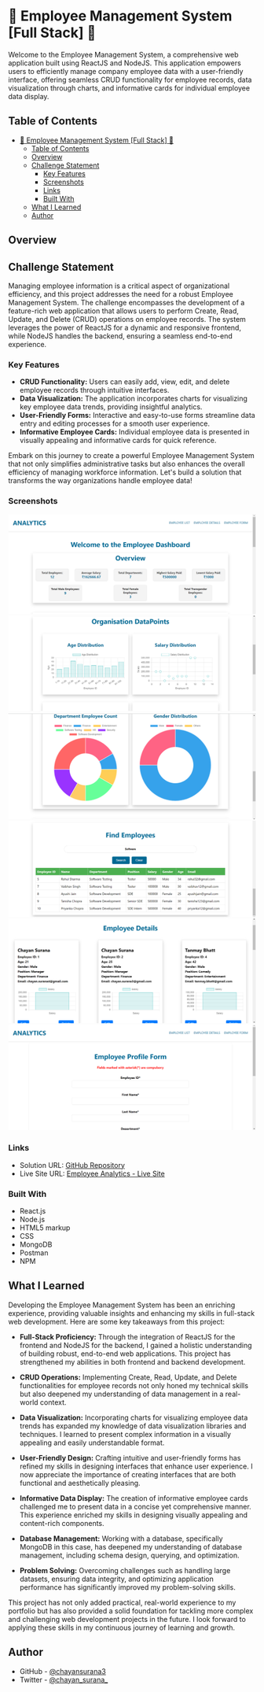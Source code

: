 # 🚀 Employee Management System [Full Stack] 🚀

Welcome to the Employee Management System, a comprehensive web application built using ReactJS and NodeJS. This application empowers users to efficiently manage company employee data with a user-friendly interface, offering seamless CRUD functionality for employee records, data visualization through charts, and informative cards for individual employee data display.

## Table of Contents

- [🚀 Employee Management System \[Full Stack\] 🚀](#-employee-management-system-full-stack-)
  - [Table of Contents](#table-of-contents)
  - [Overview](#overview)
  - [Challenge Statement](#challenge-statement)
    - [Key Features](#key-features)
    - [Screenshots](#screenshots)
    - [Links](#links)
    - [Built With](#built-with)
  - [What I Learned](#what-i-learned)
  - [Author](#author)

## Overview

## Challenge Statement

Managing employee information is a critical aspect of organizational efficiency, and this project addresses the need for a robust Employee Management System. The challenge encompasses the development of a feature-rich web application that allows users to perform Create, Read, Update, and Delete (CRUD) operations on employee records. The system leverages the power of ReactJS for a dynamic and responsive frontend, while NodeJS handles the backend, ensuring a seamless end-to-end experience.

### Key Features

- **CRUD Functionality:** Users can easily add, view, edit, and delete employee records through intuitive interfaces.
- **Data Visualization:** The application incorporates charts for visualizing key employee data trends, providing insightful analytics.
- **User-Friendly Forms:** Interactive and easy-to-use forms streamline data entry and editing processes for a smooth user experience.
- **Informative Employee Cards:** Individual employee data is presented in visually appealing and informative cards for quick reference.

Embark on this journey to create a powerful Employee Management System that not only simplifies administrative tasks but also enhances the overall efficiency of managing workforce information. Let's build a solution that transforms the way organizations handle employee data!

### Screenshots

![Screenshot 1](./screenshots/Screenshot1.png)
![Screenshot 2](./screenshots/Screenshot2.png)
![Screenshot 3](./screenshots/Screenshot3.png)
![Screenshot 4](./screenshots/Screenshot4.png)
![Screenshot 5](./screenshots/Screenshot5.png)
![Screenshot 6](./screenshots/Screenshot6.png)

### Links

- Solution URL: [GitHub Repository](https://github.com/chayansurana3/Employee-Analytics)
- Live Site URL: [Employee Analytics - Live Site](https://org-analytics.netlify.app)

### Built With

- React.js
- Node.js
- HTML5 markup
- CSS
- MongoDB
- Postman
- NPM

## What I Learned

Developing the Employee Management System has been an enriching experience, providing valuable insights and enhancing my skills in full-stack web development. Here are some key takeaways from this project:

- **Full-Stack Proficiency:** Through the integration of ReactJS for the frontend and NodeJS for the backend, I gained a holistic understanding of building robust, end-to-end web applications. This project has strengthened my abilities in both frontend and backend development.

- **CRUD Operations:** Implementing Create, Read, Update, and Delete functionalities for employee records not only honed my technical skills but also deepened my understanding of data management in a real-world context.

- **Data Visualization:** Incorporating charts for visualizing employee data trends has expanded my knowledge of data visualization libraries and techniques. I learned to present complex information in a visually appealing and easily understandable format.

- **User-Friendly Design:** Crafting intuitive and user-friendly forms has refined my skills in designing interfaces that enhance user experience. I now appreciate the importance of creating interfaces that are both functional and aesthetically pleasing.

- **Informative Data Display:** The creation of informative employee cards challenged me to present data in a concise yet comprehensive manner. This experience enriched my skills in designing visually appealing and content-rich components.

- **Database Management:** Working with a database, specifically MongoDB in this case, has deepened my understanding of database management, including schema design, querying, and optimization.

- **Problem Solving:** Overcoming challenges such as handling large datasets, ensuring data integrity, and optimizing application performance has significantly improved my problem-solving skills.

This project has not only added practical, real-world experience to my portfolio but has also provided a solid foundation for tackling more complex and challenging web development projects in the future. I look forward to applying these skills in my continuous journey of learning and growth.

## Author

- GitHub - [@chayansurana3](https://github.com/chayansurana3)
- Twitter - [@chayan_surana_](https://twitter.com/chayan_surana_)